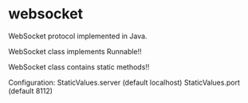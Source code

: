 websocket
=========

WebSocket protocol implemented in Java.


WebSocket class implements Runnable!!

WebSocket class contains static methods!!

Configuration: StaticValues.server (default localhost)
               StaticValues.port (default 8112)
